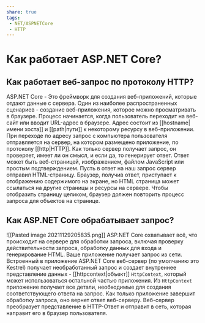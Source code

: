 ```yaml
---
share: true
tags:
 - NET/ASPNETCore
 - HTTP
---
```

# Как работает ASP.NET Core?
## Как работает веб-запрос по протоколу HTTP?
ASP.NET Core - Это фреймворк для создания веб-приложений, которые отдают данные с сервера. Один из наиболее распространенных сценариев - создание веб-приложения, которое можно просматривать в браузере.
Процесс начинается, когда пользователь переходит на веб-сайт или вводит URL-адрес в браузере. Адрес состоит из [[hostname|имени хоста]] и [[path|пути]] к некоторому ресурсу в веб-приложении. При переходе по адресу запрос с компьютера пользователя отправляется на сервер, на котором размещено приложение, по протоколу [[http|HTTP]].
Как только сервер получает запрос, он проверяет, имеет ли он смысл, и если да, то генерирует ответ. Ответ может быть веб-страницей, изображением, файлом JavaScript или простым подтверждением. Пусть в ответ на наш запрос сервер отправил HTML-страницу.
Браузер, получив ответ, приступает к отображению содержимого на экране, но HTML страница может ссылаться на другие страницы и ресурсы на сервере. Чтобы отобразить страницу целиком, браузер должен повторить процесс запроса для объектов на странице.
## Как ASP.NET Core обрабатывает запрос?
![[Pasted image 20211129205835.png]]
ASP.NET Core охватывает всё, что происходит на сервере для обработки запроса, включая проверку действительности запроса, обработку данных для входа и генерирование HTML.
Ваше приложение получает запрос из сети. Встроенный в приложение ASP.NET Core веб-сервер (по умолчанию это Kestrel) получает необработанный запрос и создает внутреннее представление данных - [[httpcontext|объект]] `HttpContext`, который может использоваться остальной частью приложения.
Из `HttpContext` приложение получает все детали, необходимые для создания соответствующего ответа на запрос.
Как только приложение завершит обработку запроса, оно вернет ответ веб-серверу. Веб-сервер преобразует представление в HTTP-Ответ и отправит в сеть, которая направит его в браузер пользователя.